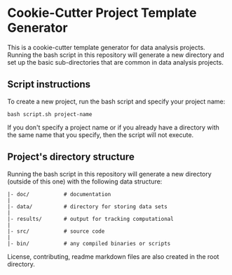 # Cookie-Cutter Project Template Generator

This is a cookie-cutter template generator for data analysis projects. Running the bash script in this repository will generate a new directory and set up the basic sub-directories that are common in data analysis projects.

## Script instructions 

To create a new project, run the bash script and specify your project name:

```
bash script.sh project-name
```

If you don't specify a project name or if you already have a directory with the same name that you specify, then the script will not execute. 

## Project's directory structure

Running the bash script in this repository will generate a new directory (outside of this one) with the following data structure: 

    |- doc/           # documentation
    |
    |- data/          # directory for storing data sets
    |
    |- results/       # output for tracking computational
    |
    |- src/           # source code
    |
    |- bin/           # any compiled binaries or scripts

License, contributing, readme markdown files are also created in the root directory.
